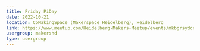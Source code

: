 ```yaml
---
title: Friday PiDay
date: 2022-10-21
location: CoMakingSpace (Makerspace Heidelberg), Heidelberg
link: https://www.meetup.com/Heidelberg-Makers-Meetup/events/mkbgrsydcnbcc/
usergroup: makershd
type: usergroup
---
```


